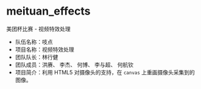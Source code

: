# meituan_effects

美团杯比赛 - 视频特效处理

- 队伍名称：吱点
- 项目名称：视频特效处理
- 团队队长：林行健
- 团队成员：洪赓、 李杰、 何博、 李与超、 何航钦
- 项目简介：利用 HTML5 对摄像头的支持，在 `canvas` 上重画摄像头采集到的图像。
